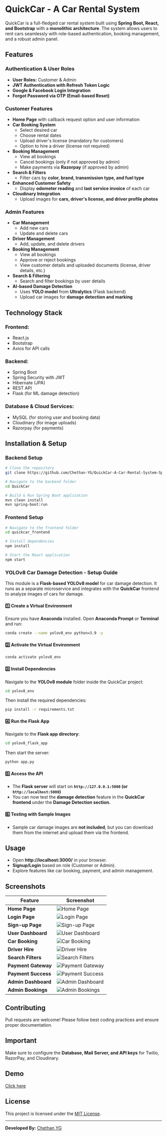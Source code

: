 # QuickCar - A Car Rental System

QuickCar is a full-fledged car rental system built using **Spring Boot, React, and Bootstrap** with a **monolithic architecture**. The system allows users to rent cars seamlessly with role-based authentication, booking management, and a robust admin panel.

## Features

### **Authentication & User Roles**
- **User Roles:** Customer & Admin
- **JWT Authentication with Refresh Token Logic**
- **Google & Facebook Login Integration**
- **Forgot Password via OTP (Email-based Reset)**

### **Customer Features**
- **Home Page** with callback request option and user information
- **Car Booking System**
  - Select desired car
  - Choose rental dates
  - Upload driver's license (mandatory for customers)
  - Option to hire a driver (license not required)
- **Booking Management**
  - View all bookings
  - Cancel bookings (only if not approved by admin)
  - Make payments via **Razorpay** (if approved by admin)
- **Search & Filters**
  - Filter cars by **color, brand, transmission type, and fuel type**
- **Enhanced Customer Safety**
  - Display **odometer reading** and **last service invoice** of each car
- **Cloudinary Integration**
  - Upload images for **cars, driver's license, and driver profile photos**

### **Admin Features**
- **Car Management**
  - Add new cars
  - Update and delete cars
- **Driver Management**
  - Add, update, and delete drivers
- **Booking Management**
  - View all bookings
  - Approve or reject bookings
  - View customer details and uploaded documents (license, driver details, etc.)
- **Search & Filtering**
  - Search and filter bookings by user details
- **AI-based Damage Detection**
  - Uses **YOLO model** from **Ultralytics** (Flask backend)
  - Upload car images for **damage detection and marking**

## **Technology Stack**

### **Frontend:**
- React.js
- Bootstrap
- Axios for API calls

### **Backend:**
- Spring Boot
- Spring Security with JWT
- Hibernate (JPA)
- REST API
- Flask (for ML damage detection)

### **Database & Cloud Services:**
- MySQL (for storing user and booking data)
- Cloudinary (for image uploads)
- Razorpay (for payments)

## **Installation & Setup**

### **Backend Setup**
```bash
# Clone the repository
git clone https://github.com/Chethan-YG/QuickCar-A-Car-Rental-System-SpringBoot-React-BootStrap.git

# Navigate to the backend folder
cd QuickCar

# Build & Run Spring Boot application
mvn clean install
mvn spring-boot:run
```

### **Frontend Setup**
```bash
# Navigate to the frontend folder
cd quickcar_frontend

# Install dependencies
npm install

# Start the React application
npm start
```

### **YOLOv8 Car Damage Detection - Setup Guide**

This module is a **Flask-based YOLOv8 model** for car damage detection. It runs as a separate microservice and integrates with the **QuickCar** frontend to analyze images of cars for damage.

#### 1️⃣ **Create a Virtual Environment**
Ensure you have **Anaconda** installed. Open **Anaconda Prompt** or **Terminal** and run:
```bash
conda create --name yolov8_env python=3.9 -y
```

#### 2️⃣ **Activate the Virtual Environment**
```bash
conda activate yolov8_env
```

#### 3️⃣ **Install Dependencies**
Navigate to the **YOLOv8 module** folder inside the QuickCar project:
```bash
cd yolov8_env
```
Then install the required dependencies:
```bash
pip install -r requirements.txt
```

#### 4️⃣ **Run the Flask App**
Navigate to the **Flask app directory**:
```bash
cd yolov8_flask_app
```
Then start the server:
```bash
python app.py
```

#### 5️⃣ **Access the API**
- The **Flask server** will start on **`http://127.0.0.1:5000` (or `http://localhost:5000`)**
- You can now test the **damage detection** feature in the **QuickCar frontend** under the **Damage Detection section.**

#### 6️⃣ **Testing with Sample Images**
- Sample car damage images are **not included**, but you can download them from the internet and upload them via the frontend.

## **Usage**
- Open **http://localhost:3000/** in your browser.
- **Signup/Login** based on role (Customer or Admin).
- Explore features like car booking, payment, and admin management.

## Screenshots

| Feature             | Screenshot |
|---------------------|------------|
| **Home Page**       | ![Home Page](Images/home.png) |
| **Login Page**      | ![Login Page](Images/log.png) |
| **Sign-up Page**    | ![Sign-up Page](Images/sign.png) |
| **User Dashboard**  | ![User Dashboard](Images/dash.png) |
| **Car Booking**     | ![Car Booking](Images/Book.png) |
| **Driver Hire**     | ![Driver Hire](Images/driver.png) |
| **Search Filters**  | ![Search Filters](Images/search.png) |
| **Payment Gateway** | ![Payment Gateway](Images/pay.png) |
| **Payment Success** | ![Payment Success](Images/paysucc.png) |
| **Admin Dashboard** | ![Admin Dashboard](Images/addash.png) |
| **Admin Bookings**  | ![Admin Bookings](Images/adbook.png) |

## **Contributing**
Pull requests are welcome! Please follow best coding practices and ensure proper documentation.

## **Important**
Make sure to configure the **Database, Mail Server, and API keys** for Twilio, RazorPay, and Cloudinary.

## **Demo**
[Click here](https://www.dropbox.com/scl/fi/5xijs94tk1qvt0l2ycr01/Screen-Recording-2024-08-08-200836.mp4?rlkey=unt14g8tolcxtg37n28pb3y11&st=5is4fmot&dl=0)

## **License**
This project is licensed under the [MIT License](LICENSE).

---

**Developed By:** [Chethan YG](https://github.com/Chethan-YG)
